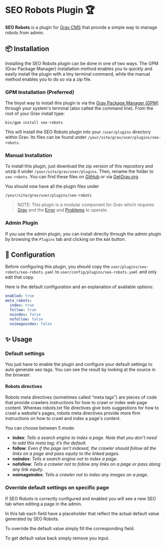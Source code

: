 # SEO Robots Plugin 🏆

**SEO Robots** is a plugin for [Grav CMS](http://github.com/getgrav/grav) that provide a simple way to manage robots from admin.

## 📦 Installation

Installing the SEO Robots plugin can be done in one of two ways. The GPM (Grav Package Manager) installation method enables you to quickly and easily install the plugin with a tiny terminal command, while the manual method enables you to do so via a zip file.

### GPM Installation (Preferred)

The tinyst way to install this plugin is via the [Grav Package Manager (GPM)](http://learn.getgrav.org/advanced/grav-gpm) through your system's terminal (also called the command line). From the root of your Grav install type:

    bin/gpm install seo-robots

This will install the SEO Robots plugin into your `/user/plugins` directory within Grav. Its files can be found under `/your/site/grav/user/plugins/seo-robots`.

### Manual Installation

To install this plugin, just download the zip version of this repository and unzip it under `/your/site/grav/user/plugins`. Then, rename the folder to `seo-robots`. You can find these files on [GitHub](https://github.com/jimblue/grav-plugin-seo-robots) or via [GetGrav.org](http://getgrav.org/downloads/plugins#extras).

You should now have all the plugin files under

    /your/site/grav/user/plugins/seo-robots

> NOTE: This plugin is a modular component for Grav which requires [Grav](http://github.com/getgrav/grav) and the [Error](https://github.com/getgrav/grav-plugin-error) and [Problems](https://github.com/getgrav/grav-plugin-problems) to operate.

### Admin Plugin

If you use the admin plugin, you can install directly through the admin plugin by browsing the `Plugins` tab and clicking on the `Add` button.

## 📐 Configuration

Before configuring this plugin, you should copy the `user/plugins/seo-robots/seo-robots.yaml` to `user/config/plugins/seo-robots.yaml` and only edit that copy.

Here is the default configuration and an explanation of available options:

```yaml
enabled: true
meta_robots:
  index: true
  follow: true
  noindex: false
  nofollow: false
  noimageindex: false
```

## ✨ Usage

### Default settings

You just have to enable the plugin and configure your default settings to auto generate seo tags.
You can see the result by looking at the source in the browser.

#### Robots directives

Robots meta directives (sometimes called “meta tags”) are pieces of code that provide crawlers instructions for how to crawl or index web page content. Whereas robots.txt file directives give bots suggestions for how to crawl a website's pages, robots meta directives provide more firm instructions on how to crawl and index a page's content.

You can choose between 5 mode:

* **index**: _Tells a search engine to index a page. Note that you don’t need to add this meta tag; it’s the default._
* **follow**: _Even if the page isn’t indexed, the crawler should follow all the links on a page and pass equity to the linked pages._
* **noindex**: _Tells a search engine not to index a page._
* **nofollow**: _Tells a crawler not to follow any links on a page or pass along any link equity._
* **noimageindex**: _Tells a crawler not to index any images on a page._

### Override default settings on specific page

If SEO Robots is correctly configured and enabled you will see a new SEO tab when editing a page in the admin.

In this tab each field have a placeholder that reflect the actual default value generated by SEO Robots.

To override the default value simply fill the corresponding field.

To get default value back simply remove you input.
